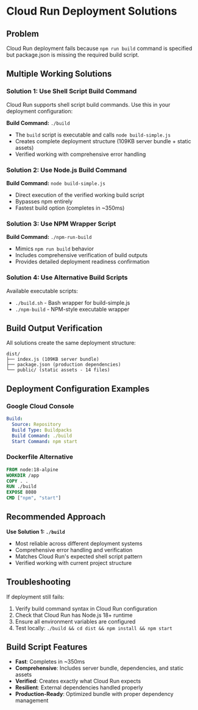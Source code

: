 # Cloud Run Deployment Solutions

## Problem
Cloud Run deployment fails because `npm run build` command is specified but package.json is missing the required build script.

## Multiple Working Solutions

### Solution 1: Use Shell Script Build Command
Cloud Run supports shell script build commands. Use this in your deployment configuration:

**Build Command:** `./build`
- The `build` script is executable and calls `node build-simple.js`
- Creates complete deployment structure (109KB server bundle + static assets)
- Verified working with comprehensive error handling

### Solution 2: Use Node.js Build Command
**Build Command:** `node build-simple.js`
- Direct execution of the verified working build script
- Bypasses npm entirely
- Fastest build option (completes in ~350ms)

### Solution 3: Use NPM Wrapper Script
**Build Command:** `./npm-run-build`
- Mimics `npm run build` behavior
- Includes comprehensive verification of build outputs
- Provides detailed deployment readiness confirmation

### Solution 4: Use Alternative Build Scripts
Available executable scripts:
- `./build.sh` - Bash wrapper for build-simple.js
- `./npm-build` - NPM-style executable wrapper

## Build Output Verification

All solutions create the same deployment structure:
```
dist/
├── index.js (109KB server bundle)
├── package.json (production dependencies)
└── public/ (static assets - 14 files)
```

## Deployment Configuration Examples

### Google Cloud Console
```yaml
Build:
  Source: Repository
  Build Type: Buildpacks
  Build Command: ./build
  Start Command: npm start
```

### Dockerfile Alternative
```dockerfile
FROM node:18-alpine
WORKDIR /app
COPY . .
RUN ./build
EXPOSE 8080
CMD ["npm", "start"]
```

## Recommended Approach

**Use Solution 1: `./build`**
- Most reliable across different deployment systems
- Comprehensive error handling and verification
- Matches Cloud Run's expected shell script pattern
- Verified working with current project structure

## Troubleshooting

If deployment still fails:
1. Verify build command syntax in Cloud Run configuration
2. Check that Cloud Run has Node.js 18+ runtime
3. Ensure all environment variables are configured
4. Test locally: `./build && cd dist && npm install && npm start`

## Build Script Features

- **Fast**: Completes in ~350ms
- **Comprehensive**: Includes server bundle, dependencies, and static assets
- **Verified**: Creates exactly what Cloud Run expects
- **Resilient**: External dependencies handled properly
- **Production-Ready**: Optimized bundle with proper dependency management
